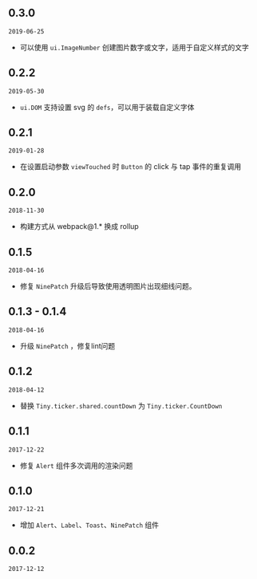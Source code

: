 ## 0.3.0

`2019-06-25`
- 可以使用 `ui.ImageNumber` 创建图片数字或文字，适用于自定义样式的文字

## 0.2.2

`2019-05-30`
- `ui.DOM` 支持设置 svg 的 `defs`，可以用于装载自定义字体

## 0.2.1

`2019-01-28`
- 在设置启动参数 `viewTouched` 时 `Button` 的 click 与 tap 事件的重复调用


## 0.2.0

`2018-11-30`
- 构建方式从 webpack@1.* 换成 rollup

## 0.1.5

`2018-04-16`

- 修复 `NinePatch` 升级后导致使用透明图片出现细线问题。

## 0.1.3 - 0.1.4

`2018-04-16`

- 升级 `NinePatch` ，修复lint问题

## 0.1.2

`2018-04-12`

- 替换 `Tiny.ticker.shared.countDown` 为 `Tiny.ticker.CountDown`

## 0.1.1

`2017-12-22`

- 修复 `Alert` 组件多次调用的渲染问题

## 0.1.0

`2017-12-21`

- 增加 `Alert`、`Label`、`Toast`、`NinePatch` 组件

## 0.0.2

`2017-12-12`

